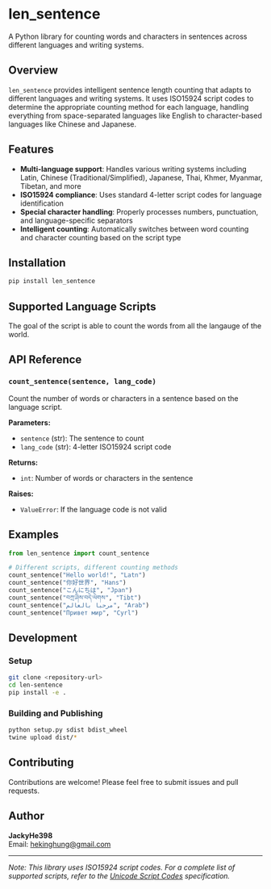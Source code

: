 # len_sentence

A Python library for counting words and characters in sentences across different languages and writing systems.

## Overview

`len_sentence` provides intelligent sentence length counting that adapts to different languages and writing systems. It uses ISO15924 script codes to determine the appropriate counting method for each language, handling everything from space-separated languages like English to character-based languages like Chinese and Japanese.

## Features

- **Multi-language support**: Handles various writing systems including Latin, Chinese (Traditional/Simplified), Japanese, Thai, Khmer, Myanmar, Tibetan, and more
- **ISO15924 compliance**: Uses standard 4-letter script codes for language identification
- **Special character handling**: Properly processes numbers, punctuation, and language-specific separators
- **Intelligent counting**: Automatically switches between word counting and character counting based on the script type

## Installation

```bash
pip install len_sentence
```

## Supported Language Scripts
The goal of the script is able to count the words from all the langauge of the world.

## API Reference

### `count_sentence(sentence, lang_code)`

Count the number of words or characters in a sentence based on the language script.

**Parameters:**
- `sentence` (str): The sentence to count
- `lang_code` (str): 4-letter ISO15924 script code

**Returns:**
- `int`: Number of words or characters in the sentence

**Raises:**
- `ValueError`: If the language code is not valid

## Examples

```python
from len_sentence import count_sentence

# Different scripts, different counting methods
count_sentence("Hello world!", "Latn")
count_sentence("你好世界", "Hans")
count_sentence("こんにちは", "Jpan")
count_sentence("བཀྲ་ཤིས་བདེ་ལེགས", "Tibt")
count_sentence("مرحبا بالعالم", "Arab")
count_sentence("Привет мир", "Cyrl")
```

## Development

### Setup
```bash
git clone <repository-url>
cd len-sentence
pip install -e .
```

### Building and Publishing
```bash
python setup.py sdist bdist_wheel
twine upload dist/*
```

## Contributing
Contributions are welcome! Please feel free to submit issues and pull requests.

## Author

**JackyHe398**  
Email: hekinghung@gmail.com

---

*Note: This library uses ISO15924 script codes. For a complete list of supported scripts, refer to the [Unicode Script Codes](https://unicode.org/iso15924/iso15924-codes.html) specification.*

